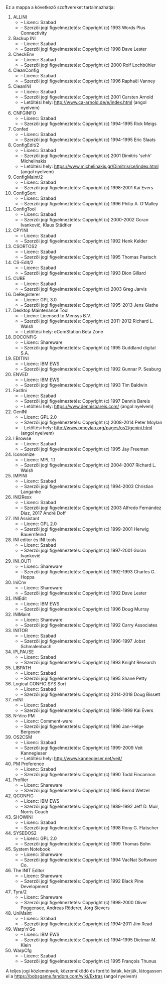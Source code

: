 ﻿Ez a mappa a következő szoftvereket tartalmazhatja:

1. ALLINI
   - – Licenc: Szabad
   - – Szerzői jogi figyelmeztetés: Copyright (c) 1993 Words Plus Connectivity
2. Backup INI
   - – Licenc: Szabad
   - – Szerzői jogi figyelmeztetés: Copyright (c) 1998 Dave Lester
3. CheckEnv
   - – Licenc: Szabad
   - – Szerzői jogi figyelmeztetés: Copyright (c) 2000 Rolf Lochbühler
4. CleanConfig
   - – Licenc: Szabad
   - – Szerzői jogi figyelmeztetés: Copyright (c) 1996 Raphaël Vanney
5. CleanINI
   - – Licenc: Szabad
   - – Szerzői jogi figyelmeztetés: Copyright (c) 2001 Carsten Arnold
   - – Letöltési hely: http://www.ca-arnold.de/e/index.html (angol nyelvem)
6. CNFGINFO
   - – Licenc: Szabad
   - – Szerzői jogi figyelmeztetés: Copyright (c) 1994-1995 Rick Meigs
7. Confed
   - – Licenc: Szabad
   - – Szerzői jogi figyelmeztetés: Copyright (c) 1994-1995 Eric Slaats
8. ConfigEdit/2
   - – Licenc: Szabad
   - – Szerzői jogi figyelmeztetés: Copyright (c) 2001 Dimitris 'sehh' Michelinakis
   - – Letöltési hely: https://www.michelinakis.gr/Dimitris/ce/index.html (angol nyelvem)
9. ConfigMaint/2
   - – Licenc: Szabad
   - – Szerzői jogi figyelmeztetés: Copyright (c) 1998-2001 Kai Evers
10. ConfigSort
    - – Licenc: Szabad
    - – Szerzői jogi figyelmeztetés: Copyright (c) 1996 Philip A. O'Malley
11. ConfigTool
    - – Licenc: Szabad
    - – Szerzői jogi figyelmeztetés: Copyright (c) 2000-2002 Goran Ivanković, Klaus Städtler
12. CPYINI
    - – Licenc: Szabad
    - – Szerzői jogi figyelmeztetés: Copyright (c) 1992 Henk Kelder
13. CSORTOS2
    - – Licenc: Szabad
    - – Szerzői jogi figyelmeztetés: Copyright (c) 1995 Thomas Paatsch
14. CS-Edit/2
    - – Licenc: Szabad
    - – Szerzői jogi figyelmeztetés: Copyright (c) 1993 Dion Gillard
15. CUBE
    - – Licenc: Szabad
    - – Szerzői jogi figyelmeztetés: Copyright (c) 2003 Greg Jarvis
16. DeRegisterer
    - – Licenc: GPL 3.0
    - – Szerzői jogi figyelmeztetés: Copyright (c) 1995-2013 Jens Glathe
16. Desktop Maintenance Tool
    - – Licenc: Licensed to Mensys B.V.
    - – Szerzői jogi figyelmeztetés: Copyright (c) 2011-2012 Richard L. Walsh
    - – Letöltési hely: eComStation Beta Zone
17. DOCONFIG
    - – Licenc: Shareware
    - – Szerzői jogi figyelmeztetés: Copyright (c) 1995 Guddland digital S.A.
18. EDITINI
    - – Licenc: IBM EWS
    - – Szerzői jogi figyelmeztetés: Copyright (c) 1992 Gunnar P. Seaburg
19. ENVED
    - – Licenc: IBM EWS
    - – Szerzői jogi figyelmeztetés: Copyright (c) 1993 Tim Baldwin
20. FastIni
    - – Licenc: Szabad
    - – Szerzői jogi figyelmeztetés: Copyright (c) 1997 Dennis Bareis
    - – Letöltési hely: https://www.dennisbareis.com/ (angol nyelvem)
21. GenINI
    - – Licenc: GPL 2.0
    - – Szerzői jogi figyelmeztetés: Copyright (c) 2008-2014 Peter Moylan
    - – Letöltési hely: http://www.pmoylan.org/pages/os2/genini.html (angol nyelvem)
22. I Browse
    - – Licenc: Szabad
    - – Szerzői jogi figyelmeztetés: Copyright (c) 1995 Jay Freeman
23. Iconomize
    - – Licenc: MPL 1.1
    - – Szerzői jogi figyelmeztetés: Copyright (c) 2004-2007 Richard L. Walsh
24. IMPINI
    - – Licenc: Szabad
    - – Szerzői jogi figyelmeztetés: Copyright (c) 1994-2003 Christian Langanke
25. INI2Rexx
    - – Licenc: Szabad
    - – Szerzői jogi figyelmeztetés: Copyright (c) 2003 Alfredo Fernández Díaz, 2017 André Doff
26. INI Assistant
    - – Licenc: GPL 2.0
    - – Szerzői jogi figyelmeztetés: Copyright (c) 1999-2001 Herwig Bauernfeind
27. INI editor és INI tools
    - – Licenc: Szabad
    - – Szerzői jogi figyelmeztetés: Copyright (c) 1997-2001 Goran Ivanković
28. INI_OUTI
    - – Licenc: Shareware
    - – Szerzői jogi figyelmeztetés: Copyright (c) 1992-1993 Charles G. Hoppa
29. IniCnv
    - – Licenc: Shareware
    - – Szerzői jogi figyelmeztetés: Copyright (c) 1992 Dave Lester
30. INIEdit
    - – Licenc: IBM EWS
    - – Szerzői jogi figyelmeztetés: Copyright (c) 1996 Doug Murray
31. INIMaint
    - – Licenc: Shareware
    - – Szerzői jogi figyelmeztetés: Copyright (c) 1992 Carry Associates
32. INITOR
    - – Licenc: Szabad
    - – Szerzői jogi figyelmeztetés: Copyright (c) 1996-1997 Jobst Schmalenbach
33. IPLPAUSE
    - – Licenc: Szabad
    - – Szerzői jogi figyelmeztetés: Copyright (c) 1993 Knight Research
34. LIBPATH
    - – Licenc: Szabad
    - – Szerzői jogi figyelmeztetés: Copyright (c) 1995 Shane Petty
35. Logical CONFIG.SYS Sort
    - – Licenc: Szabad
    - – Szerzői jogi figyelmeztetés: Copyright (c) 2014-2018 Doug Bissett
36. mINI
    - – Licenc: Szabad
    - – Szerzői jogi figyelmeztetés: Copyright (c) 1998-1999 Kai Evers
37. N-Viro PM
    - – Licenc: Comment-ware
    - – Szerzői jogi figyelmeztetés: Copyright (c) 1996 Jan-Helge Bergesen
38. OS2CSM
    - – Licenc: Szabad
    - – Szerzői jogi figyelmeztetés: Copyright (c) 1999-2009 Veit Kannegieser
    - – Letöltési hely: http://www.kannegieser.net/veit/
39. PM Preference
    - – Licenc: Szabad
    - – Szerzői jogi figyelmeztetés: Copyright (c) 1990 Todd Fincannon
40. Profiler
    - – Licenc: Shareware
    - – Szerzői jogi figyelmeztetés: Copyright (c) 1995 Bernd Wetzel
41. QCONFIG
    - – Licenc: IBM EWS
    - – Szerzői jogi figyelmeztetés: Copyright (c) 1989-1992 Jeff D. Muir, Norris Couch
42. SHOWINI
    - – Licenc: Szabad
    - – Szerzői jogi figyelmeztetés: Copyright (c) 1998 Rony G. Flatscher
43. SYSEDOS2
    - – Licenc: GPL 2.0
    - – Szerzői jogi figyelmeztetés: Copyright (c) 1999 Thomas Bohn
44. System Notebook
    - – Licenc: Shareware
    - – Szerzői jogi figyelmeztetés: Copyright (c) 1994 VacNat Software Co.
45. The INIT Editor
    - – Licenc: Shareware
    - – Szerzői jogi figyelmeztetés: Copyright (c) 1992 Black Pine Development
46. Tyra/2
    - – Licenc: Shareware
    - – Szerzői jogi figyelmeztetés: Copyright (c) 1998-2000 Oliver Poggensee, Andreas Röderer, Jörg Sievers
47. UniMaint
    - – Licenc: Szabad
    - – Szerzői jogi figyelmeztetés: Copyright (c) 1994-2011 Jim Read
48. Warp'n'Go
    - – Licenc: IBM EWS
    - – Szerzői jogi figyelmeztetés: Copyright (c) 1994-1995 Dietmar M. Klein
49. WarpCfg
    - – Licenc: Szabad
    - – Szerzői jogi figyelmeztetés: Copyright (c) 1995 François Thunus

A teljes jogi közlemények, közreműködő és fordító listák, kérjük, látogasson el a https://bobsgame.fandom.com/wiki/Extras (angol nyelvem)
